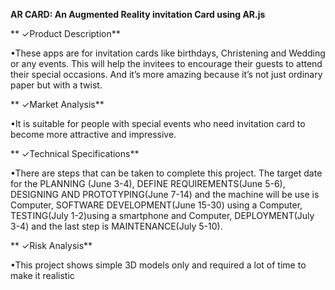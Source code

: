 **AR CARD: An Augmented Reality invitation Card using AR.js** 

** ✓Product Description** 

•These apps are for invitation cards like birthdays, 
Christening and Wedding or any events. This will help the invitees to encourage
their guests to attend their special occasions. And it’s more amazing because it’s not 
just ordinary paper but with a twist.

** ✓Market Analysis** 

•It is suitable for people with special events who
need invitation card to become more attractive and impressive.

** ✓Technical Specifications**  

•There are steps that can be taken to complete this project.
The target date for the PLANNING (June 3-4), DEFINE REQUIREMENTS(June 5-6), 
DESIGNING AND PROTOTYPING(June 7-14) and the machine  will be use is Computer, 
SOFTWARE DEVELOPMENT(June 15-30) using a Computer, TESTING(July 1-2)using a smartphone
 and Computer, 
DEPLOYMENT(July 3-4) and the last step is MAINTENANCE(July 5-10).

** ✓Risk Analysis** 

•This project shows simple 3D models only and required a lot of 
time to make it realistic

